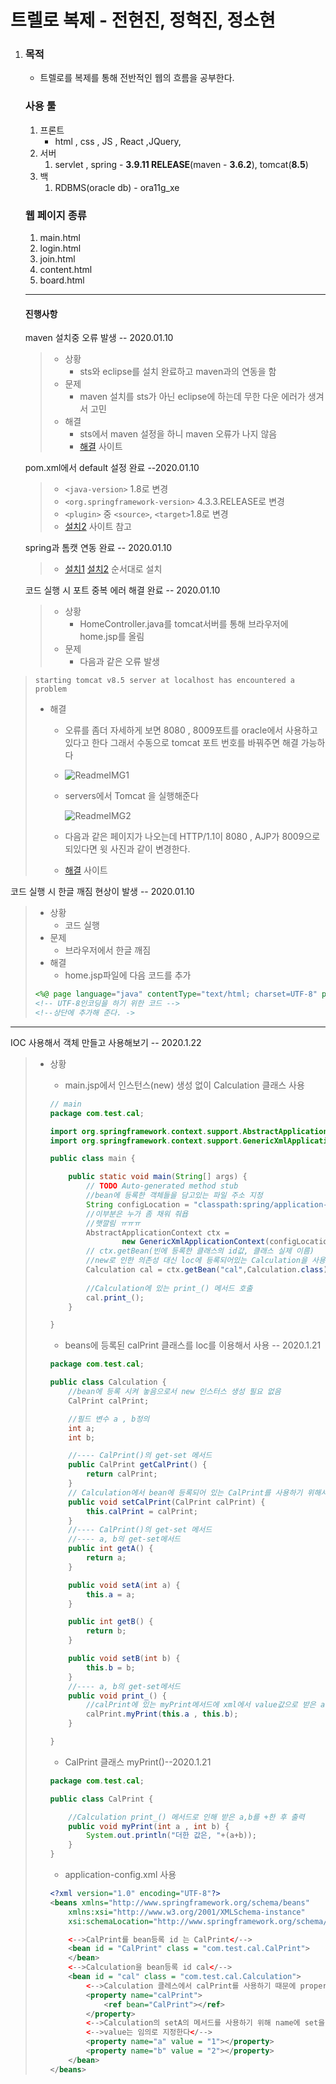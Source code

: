# 트렐로 복제 - 전현진, 정혁진, 정소현

1. ### 목적

   - 트렐로를 복제를 통해 전반적인 웹의 흐름을 공부한다.

   ### 사용 툴

   1. 프론트
      - html , css , JS , React ,JQuery, 
   2. 서버
      1. servlet , spring - **3.9.11 RELEASE**(maven - **3.6.2**), tomcat(**8.5**)
   3. 백
      1. RDBMS(oracle db)  - ora11g_xe

   ### 웹 페이지 종류

   1. main.html
   2. login.html
   3. join.html
   4. content.html
   5. board.html

   

   

   

   -------------

   #### 진행사항

   maven 설치중 오류 발생 -- 2020.01.10

   > - 상황
   >   - sts와 eclipse를 설치 완료하고 maven과의 연동을 함
   > - 문제
   >   - maven 설치를 sts가 아닌 eclipse에 하는데 무한 다운 에러가 생겨서 고민
   > - 해결 
   >   - sts에서 maven 설정을 하니 maven 오류가 나지 않음 
   >   - [해결](https://aristatait.tistory.com/65) 사이트

   pom.xml에서 default 설정 완료 --2020.01.10

   > - `<java-version>`  1.8로 변경
   > - `<org.springframework-version>` 4.3.3.RELEASE로 변경
   > - `<plugin>` 중 `<source>`, `<target>`1.8로 변경
   > - [설치2](https://all-record.tistory.com/156) 사이트 참고

   spring과 톰캣 연동 완료 -- 2020.01.10

   > - [설치1](https://all-record.tistory.com/46) [설치2](https://all-record.tistory.com/156) 순서대로 설치

    코드 실행 시 포트 중복 에러 해결 완료 -- 2020.01.10

   > - 상황
   >   - HomeController.java를 tomcat서버를 통해 브라우저에 home.jsp를 올림
   > - 문제
   >   - 다음과 같은 오류 발생
>
   > ```word
   > starting tomcat v8.5 server at localhost has encountered a problem
   > ```
>
   > - 해결 
>
   >   - 오류를 좀더 자세하게 보면 8080 , 8009포트를 oracle에서 사용하고 있다고 한다 그래서 수동으로 tomcat 포트 번호를 바꿔주면 해결 가능하다 
>
   >   
>
   >   - ![ReadmeIMG1](Readme.assets/ReadmeIMG1.png)
>
   >   
>
   >   
>
   >   - servers에서 Tomcat 을 실행해준다
>
   >     ![ReadmeIMG2](Readme.assets/ReadmeIMG2.png)
   >
   >   - 다음과 같은 페이지가 나오는데 HTTP/1.1이 8080 , AJP가 8009으로 되있다면 윗 사진과 같이 변경한다.
   >
   >   - [해결](https://coding-factory.tistory.com/13)  사이트

코드 실행 시 한글 깨짐 현상이 발생 -- 2020.01.10

   > - 상황
   >   - 코드 실행
   > - 문제
   >   - 브라우저에서 한글 깨짐
   > - 해결
   >   - home.jsp파일에 다음 코드를 추가
   >
   > ```jsp
   > <%@ page language="java" contentType="text/html; charset=UTF-8" pageEncoding="UTF-8" %>
   > <!-- UTF-8인코딩을 하기 위한 코드 -->
   > <!--상단에 추가해 준다. ->
   > ```

---------------------

IOC 사용해서 객체 만들고 사용해보기 -- 2020.1.22

> - 상황
>
>   - main.jsp에서 인스턴스(new) 생성 없이 Calculation 클래스 사용
>
>   ``` java
>   // main
>   package com.test.cal;
>   
>   import org.springframework.context.support.AbstractApplicationContext;
>   import org.springframework.context.support.GenericXmlApplicationContext;
>   
>   public class main {
>   
>   	public static void main(String[] args) {
>   		// TODO Auto-generated method stub
>           //bean에 등록한 객체들을 담고있는 파일 주소 지정
>   		String configLocation = "classpath:spring/application-config.xml";
>   		//이부분은 누가 좀 채워 줘욥
>           //햇깔림 ㅠㅠㅠ
>   		AbstractApplicationContext ctx = 
>   	            new GenericXmlApplicationContext(configLocation);
>   		// ctx.getBean(빈에 등록한 클래스의 id값, 클래스 실제 이름)
>           //new로 인한 의존성 대신 loc에 등록되어있는 Calculation을 사용하기 위한 메서드
>   		Calculation cal = ctx.getBean("cal",Calculation.class);
>   		
>   		//Calculation에 있는 print_() 메서드 호출
>   		cal.print_();
>   	}
>   
>   }
>   
>   ```
>   -  beans에 등록된 calPrint 클래스를 loc를 이용해서 사용 -- 2020.1.21
>
>   ```java
>   package com.test.cal;
>   
>   public class Calculation {
>   	//bean에 등록 시켜 놓음으로서 new 인스터스 생성 필요 없음
>   	CalPrint calPrint;
>   
>   	//필드 변수 a , b정의
>   	int a;
>   	int b;
>   
>   	//---- CalPrint()의 get-set 메서드
>   	public CalPrint getCalPrint() {
>   		return calPrint;
>   	}
>   	// Calculation에서 bean에 등록되어 있는 CalPrint를 사용하기 위해서는 setter 메서드가 필요하다 
>   	public void setCalPrint(CalPrint calPrint) {
>   		this.calPrint = calPrint;
>   	}
>   	//---- CalPrint()의 get-set 메서드	
>       //---- a, b의 get-set메서드 
>   	public int getA() {
>   		return a;
>   	}
>   
>   	public void setA(int a) {
>   		this.a = a;
>   	}
>   
>   	public int getB() {
>   		return b;
>   	}
>   
>   	public void setB(int b) {
>   		this.b = b;
>   	}
>       //---- a, b의 get-set메서드 
>   	public void print_() {
>           //calPrint에 있는 myPrint메서드에 xml에서 value값으로 받은 a,b를 인수로 넘김
>   		calPrint.myPrint(this.a , this.b);
>   	}
>   
>   }
>   ```
>
>   - CalPrint 클래스 myPrint()--2020.1.21
>
>   ```java
>   package com.test.cal;
>   
>   public class CalPrint {
>   
>       //Calculation print_() 메서드로 인해 받은 a,b를 +한 후 출력
>   	public void myPrint(int a , int b) {
>   		System.out.println("더한 값은, "+(a+b));
>   	}
>   }
>   ```
>
>   - application-config.xml 사용
>
>   ``` xml
>   <?xml version="1.0" encoding="UTF-8"?>
>   <beans xmlns="http://www.springframework.org/schema/beans"
>   	xmlns:xsi="http://www.w3.org/2001/XMLSchema-instance"
>   	xsi:schemaLocation="http://www.springframework.org/schema/beans http://www.springframework.org/schema/beans/spring-beans.xsd">
>   
>       <-->CalPrint를 bean등록 id 는 CalPrint</-->
>   	<bean id = "CalPrint" class = "com.test.cal.CalPrint">
>   	</bean>
>   	<-->Calculation을 bean등록 id cal</-->
>   	<bean id = "cal" class = "com.test.cal.Calculation">
>           <-->Calculation 클레스에서 calPrint를 사용하기 때문에 property 태그를 이용해서 ref 		   지정</-->
>   		<property name="calPrint">
>   			<ref bean="CalPrint"></ref>
>   		</property>
>           <-->Calculation의 setA의 메서드를 사용하기 위해 name에 set을 지우고 첫 글자가 대문			자라면 소문자로 바꾼뒤 name을 지정한다</-->
>           <-->value는 임의로 지정한다</-->
>   		<property name="a" value = "1"></property>
>   		<property name="b" value = "2"></property>
>   	</bean>
>   </beans>
>   ```
>
>   
